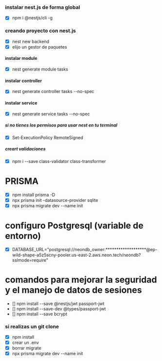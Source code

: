 ### instalar nest.js de forma global
- [x] npm i @nestjs/cli -g
### creando  proyecto con nest.js
- [x] nest new backend
- [x] elijo un gestor de paquetes
#### instalar module
- [x] nest generate module tasks
#### instalar controller
- [x] nest generate controller tasks --no-spec
#### instalar service
- [x] nest generate service tasks --no-spec
##### si no tienes los permisos para usar nest en tu terminal
- [x] Set-ExecutionPolicy RemoteSigned 
##### creart validaciones
- [x] npm i --save class-validator class-transformer


# PRISMA
- [x] npm install prisma -D
- [x] npx prisma init -datasource-provider sqlite
- [x] npx prisma migrate dev --name init

# configuro Postgresql (variable de entorno) 
- [x] DATABASE_URL="postgresql://neondb_owner:*******************@ep-wild-shape-a5z5scny-pooler.us-east-2.aws.neon.tech/neondb?sslmode=require"

# comandos para mejorar la seguridad y el manejo de datos de sesiones
- [] npm install --save @nestjs/jwt passport-jwt
- [] npm install --save-dev @types/passport-jwt
- [] npm install --save bcrypt

### si realizas un git clone
- [x] npm install 
- [x] crear un .env
- [x] borrar migrate
- [x] npx prisma migrate dev --name init
